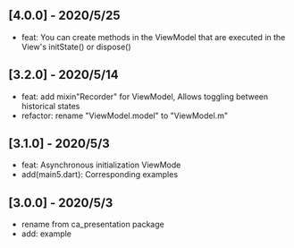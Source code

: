 ## [4.0.0] - 2020/5/25
* feat: You can create methods in the ViewModel that are executed in the View's initState() or dispose()

## [3.2.0] - 2020/5/14
* feat: add mixin"Recorder" for ViewModel, Allows toggling between historical states
* refactor: rename "ViewModel.model" to "ViewModel.m"

## [3.1.0] - 2020/5/3

* feat: Asynchronous initialization ViewMode
* add(main5.dart): Corresponding examples

## [3.0.0] - 2020/5/3

* rename from ca_presentation package
* add: example
